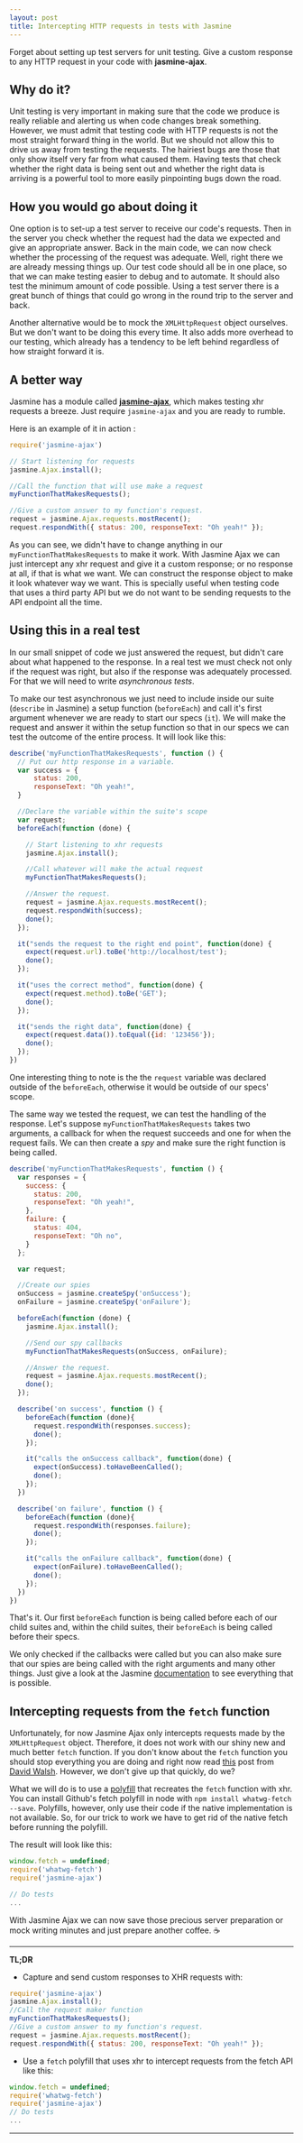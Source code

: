 ```yaml
---
layout: post
title: Intercepting HTTP requests in tests with Jasmine
---
```


Forget about setting up test servers for unit testing. Give a custom response to
any HTTP request in your code with **jasmine-ajax**.


## Why do it?
Unit testing is very important in making sure that the code we produce is really reliable and alerting us when code changes break something. However, we must admit that testing code with HTTP requests is not the most straight forward thing in
the world. But we should not allow this to drive us away from testing the requests. The hairiest bugs are those that only show itself very far from what caused them. Having tests that check whether the right data is being sent out and whether the right data is arriving is a powerful tool to more easily pinpointing bugs down the road.

## How you would go about doing it

One option is to set-up a test server to receive our code's requests. Then in the server you check whether the request had the data we expected and give an appropriate answer. Back in the main code, we can now check whether the processing of the request was adequate. Well, right there we are already messing things up. Our test code should all be in one place, so that we can make testing easier to debug and to automate. It should also test the minimum amount of code possible. Using a test server there is a great bunch of things that could go wrong in the round trip to the server and back.

Another alternative would be to mock the `XMLHttpRequest` object ourselves. But we don't want to be doing this every time. It also adds more overhead to our testing, which already has a tendency to be left behind regardless of how straight forward it is.

## A better way

Jasmine has a module called **[jasmine-ajax](https://github.com/jasmine/jasmine-ajax)**, which makes testing xhr requests a breeze. Just require `jasmine-ajax` and you are ready to rumble.

Here is an example of it in action :

``` javascript
require('jasmine-ajax')

// Start listening for requests
jasmine.Ajax.install();

//Call the function that will use make a request
myFunctionThatMakesRequests();

//Give a custom answer to my function's request.
request = jasmine.Ajax.requests.mostRecent();
request.respondWith({ status: 200, responseText: "Oh yeah!" });
```

As you can see, we didn't have to change anything in our `myFunctionThatMakesRequests` to make it work. With Jasmine Ajax we can just intercept any xhr request and give it a custom response; or no response at all, if that is what we want. We can construct the response object to make it look whatever way we want. This is specially useful when testing code that uses a third party API but we do not want to be sending requests to the API endpoint all the time.

## Using this in a real test
In our small snippet of code we just answered the request, but didn't care about what happened to the response. In a real test we must check not only if the request was right, but also if the response was adequately processed. For that we will need to write *asynchronous tests*.  

To make our test asynchronous we just need to include inside our suite (`describe` in Jasmine) a setup function (`beforeEach`) and call it's first argument whenever we are ready to start our specs (`it`). We will make the request and answer it within the setup function so that in our specs we can test the outcome of the entire process. It will look like this:

``` javascript
describe('myFunctionThatMakesRequests', function () {
  // Put our http response in a variable.
  var success = {
      status: 200,
      responseText: "Oh yeah!",
  }

  //Declare the variable within the suite's scope
  var request;
  beforeEach(function (done) {

    // Start listening to xhr requests
    jasmine.Ajax.install();

    //Call whatever will make the actual request
    myFunctionThatMakesRequests();

    //Answer the request.
    request = jasmine.Ajax.requests.mostRecent();
    request.respondWith(success);
    done();
  });

  it("sends the request to the right end point", function(done) {
    expect(request.url).toBe('http://localhost/test');
    done();
  });

  it("uses the correct method", function(done) {
    expect(request.method).toBe('GET');
    done();
  });

  it("sends the right data", function(done) {
    expect(request.data()).toEqual({id: '123456'});
    done();
  });
})
```

One interesting thing to note is the the `request` variable was declared outside of the `beforeEach`, otherwise it would be outside of our specs' scope.

The same way we tested the request, we can test the handling of the response. Let's suppose `myFunctionThatMakesRequests` takes two arguments, a callback for when the request succeeds and one for when the request fails. We can then create a *spy* and make sure the right function is being called.

``` javascript
describe('myFunctionThatMakesRequests', function () {
  var responses = {
    success: {
      status: 200,
      responseText: "Oh yeah!",
    },
    failure: {
      status: 404,
      responseText: "Oh no",
    }
  };

  var request;

  //Create our spies
  onSuccess = jasmine.createSpy('onSuccess');
  onFailure = jasmine.createSpy('onFailure');

  beforeEach(function (done) {
    jasmine.Ajax.install();

    //Send our spy callbacks
    myFunctionThatMakesRequests(onSuccess, onFailure);

    //Answer the request.
    request = jasmine.Ajax.requests.mostRecent();
    done();
  });

  describe('on success', function () {
    beforeEach(function (done){
      request.respondWith(responses.success);
      done();
    });

    it("calls the onSuccess callback", function(done) {
      expect(onSuccess).toHaveBeenCalled();
      done();
    });    
  })

  describe('on failure', function () {
    beforeEach(function (done){
      request.respondWith(responses.failure);
      done();
    });

    it("calls the onFailure callback", function(done) {
      expect(onFailure).toHaveBeenCalled();
      done();
    });    
  })
})
```

That's it. Our first `beforeEach` function is being called before each of our child suites and, within the child suites, their `beforeEach` is being called before their specs.

 We only checked if the callbacks were called but you can also make sure that our spies are being called with the right arguments and many other things. Just give a look at the Jasmine [documentation](http://jasmine.github.io/edge/introduction.html) to see everything that is possible.

## Intercepting requests from the `fetch` function
Unfortunately, for now Jasmine Ajax only intercepts requests made by the `XMLHttpRequest` object. Therefore, it does not work with our shiny new and much better `fetch` function. If you don't know about the `fetch` function you should stop everything you are doing and right now read [this](https://davidwalsh.name/fetch) post from [David Walsh](https://twitter.com/davidwalshblog?lang=en-gb). However, we don't give up that quickly, do we?

What we will do is to use a [polyfill](https://remysharp.com/2010/10/08/what-is-a-polyfill) that recreates the `fetch` function with xhr. You can install Github's fetch polyfill in node with `npm install whatwg-fetch --save`. Polyfills, however, only use their code if the native implementation is not available. So, for our trick to work we have to get rid of the native fetch before running the polyfill.

The result will look like this:


``` javascript
window.fetch = undefined;
require('whatwg-fetch')
require('jasmine-ajax')

// Do tests
...
```

With Jasmine Ajax we can now save those precious server preparation or mock writing minutes and just prepare another coffee. ☕

---
**TL;DR**

- Capture and send custom responses to XHR requests with:

``` javascript
require('jasmine-ajax')
jasmine.Ajax.install();
//Call the request maker function
myFunctionThatMakesRequests();
//Give a custom answer to my function's request.
request = jasmine.Ajax.requests.mostRecent();
request.respondWith({ status: 200, responseText: "Oh yeah!" });
```

- Use a `fetch` polyfill that uses xhr to intercept requests from the fetch API like this:

``` javascript
window.fetch = undefined;
require('whatwg-fetch')
require('jasmine-ajax')
// Do tests
...
```
---
